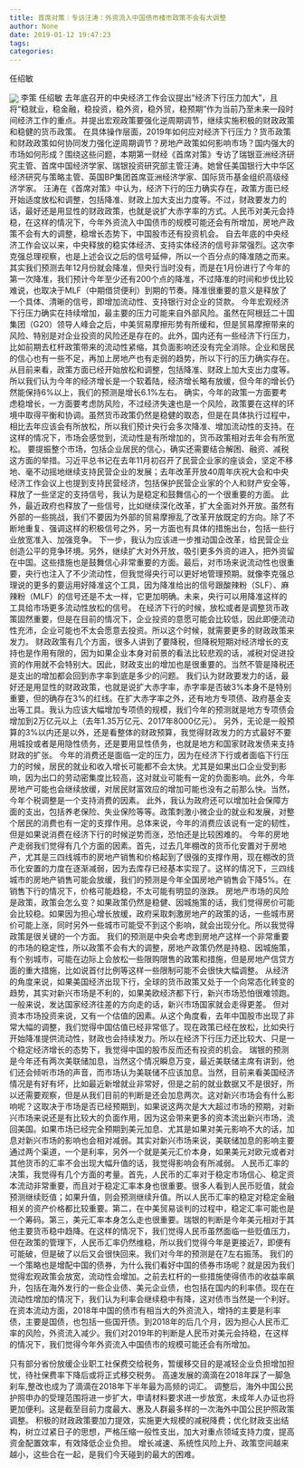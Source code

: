 ```yaml
---
title: 首席对策︱专访汪涛：外资流入中国债市楼市政策不会有大调整
author: None
date: 2019-01-12 19:47:23
tags: 
categories: 
---
```

任绍敏
<!-- more -->
<img align="center" border="0" src="https://imgcdn.yicai.com/uppics/images/2019/01/a626b574b67a20804a2600d3a0f9e97d.jpg" />
李策
任绍敏
去年底召开的中央经济工作会议提出“经济下行压力加大”，且将“稳就业，稳金融，稳投资，稳外资，稳外贸，稳预期”作为当前乃至未来一段时间经济工作的重点。并提出宏观政策要强化逆周期调节，继续实施积极的财政政策和稳健的货币政策。
在具体操作层面，2019年如何应对经济下行压力？货币政策和财政政策如何协同发力强化逆周期调节？房地产政策如何影响市场？国内强大的市场如何形成？围绕这些问题，本期第一财经《首席对策》专访了瑞银亚洲经济研究主管、首席中国经济学家、瑞银投资研究部主管汪涛。她曾任美国银行大中华区经济研究与策略主管、英国BP集团首席亚洲经济学家、国际货币基金组织高级经济学家。
汪涛在《首席对策》中认为，经济下行的压力确实存在，政策方面已经开始适度放松和调整，包括降准、财政上加大支出力度等。不过，财政要发力的话，最好还是用显性的财政政策，也就是说扩大赤字率的方式。人民币对美元会持稳，在这样的情况下，今年外资流入中国债市的规模可能还会有所增加，房地产政策不会有大的调整，稳增长态势下，中国股市还有投资机会。
自去年底的中央经济工作会议以来，中央释放的稳实体经济、支持实体经济的信号非常强烈。这次李克强总理视察，也是上述会议之后的信号延伸，所以一个百分点的降准随之而来。其实我们预测去年12月份就会降准，但央行当时没有，而是在1月份进行了今年的第一次降准，我们预计今年至少还有200个点的降准，不过降准的时间和步伐比较难说，也取决于MLF（中期借贷便利）到期的节奏。降准很重要的意义是释放了一个具体、清晰的信号，即增加流动性、支持银行对企业的贷款。
今年宏观经济下行压力确实在持续增加，最主要的压力可能来自外部风险。虽然在阿根廷二十国集团（G20）领导人峰会之后，中美贸易摩擦形势有所缓和，但是贸易摩擦带来的风险、特别是对企业投资的风险还是存在的。此外，国内还有一些经济下行压力，比如前期去杠杆政策带来的流动性紧缩，其负面影响还没有完全消除。企业和居民的信心也有一些不足，再加上房地产也有走弱的趋势，所以下行的压力确实存在。
从目前来看，政策方面已经开始放松和调整，包括降准、财政上加大支出力度等。所以我们认为今年的经济增长是一个软着陆，经济增长略有放缓，但今年的增长仍然能保持6%以上，我们的预测是增长6.1%左右。
确实，今年的政策一方面要考虑稳增长，一方面要考虑防风险，不过经济失速也是一个风险，政策要在这样的环境中取得平衡和协调。虽然货币政策仍然是稳健的取态，但是在具体执行过程中，相比去年应该会有所放松，所以我们预计央行会多次降准、增加流动性的支持。在这样的情况下，市场会感觉到，流动性是有所增加的，货币政策相对去年会有所宽松。
要提振整个市场，包括企业居民的信心，确实还需要结合解困、融资、减税这方面的举措。习近平总书记在去年11月初召开了民营企业家的座谈会，坚定不移地、毫不动摇地继续支持民营企业的发展；去年改革开放40周年庆祝大会和中央经济工作会议上也提到支持民营经济，包括保护民营企业家的个人和财产安全等，释放了一些坚定的支持信号，我认为是稳定和鼓舞信心的一个很重要的方面。
此外，最近政府也释放了一些信号，比如继续深化改革，扩大全面对外开放。虽然有外部的一些挑战，我们不要因为外部的贸易摩擦乱了改革开放既定的方向。除了不断地重复、强调这样的积极信号之外，另一方面也有具体的措施出台，包括一些行业放宽准入、加强竞争。
下一步，我认为应该进一步推动国企改革，给民营企业创造公平的竞争环境。另外，继续扩大对外开放，吸引更多外资的进入，把外资留在中国。这些措施也是鼓舞信心非常重要的方面。最后，对市场来说流动性也很重要，央行也注入了不少流动性，但我觉得央行可以更好地管理预期。就像李克强总理说的更多的要运用好降准这个工具，因为降准给出的信号跟酸辣粉（SLF）、麻辣粉（MLF）的信号还是不太一样，它更加明确。未来，央行可以用降准这样的工具给市场更多流动性放松的信号。
在经济下行的时候，放松或者是调整货币政策固然重要，但是在目前的情况下，企业投资的意愿可能会比较低，因此即便流动性充沛，企业可能也不太会愿意去投资。所以这个时候，就需要更多的财政政策来发力。
财政政策有几个方面，很多人讲到了要降税，但降税短期对经济增长的支持也是作用有限的，因为如果企业本身对前景的看法比较悲观的话，减税对促进投资的作用就不会特别大。因此，财政支出的增加也是很重要的。当然不管是降税还是支出的增加都会回到赤字率到底是多少的问题。
我们认为财政要发力的话，最好还是用显性的财政政策，也就是说扩大赤字率，赤字率是否破3%本身不是特别重要，但的确存在3%的红线。在扩大赤字率之外，还有地方专项债、政府基金支出等工具。我认为应该大幅增加专项债的规模，我们今年的预测就是地方专项债会增加到2万亿元以上（去年1.35万亿元、2017年8000亿元）。
另外，无论是一般预算的3%以内还是以外，还是看整体的财政预算，我觉得财政发力的方式最好不要用城投或者是用隐性债务，还是要用显性债务，也就是地方和国家财政发债来支持财政的扩张。
今年的消费还是面临一定的压力，因为在经济下行或者面临下行压力的时候，居民的就业和收入增长可能都不会太快。尤其是如果出口企业受到影响，因为出口的劳动密集度比较高，这对就业可能有一定的负面影响。此外，今年房地产可能也会继续放缓，对居民财富效应的增加可能也没有之前那么快。当然，今年个税调整是一个支持消费的因素。
此外，我认为政府还可以增加社会保障方面的支出，包括养老保险、失业保险等等。政策刺激小微企业的就业和发展，对整个居民的消费也有一定的支撑作用。总体来说，今年的消费应该说有一定的韧性，但是如果说消费在经济下行的时候逆势而涨，恐怕还是比较困难的。
今年的房地产走弱我们觉得有几个方面的因素。首先，过去几年棚改的货币化安置对于房地产，尤其是三四线城市的房地产销售和价格起到了很强的支撑作用，现在棚改的货币化安置的力度在逐渐减弱，因为去库存已经基本实现了。这样的情况下，三四线城市的房地产销售可能会放缓，我们的预测是今年全国房地产销售会下降5%。在销售下行的情况下，价格可能趋稳，不太可能有明显的涨跌。
房地产市场的风险是政策，政策会怎么变？如果政策仍然是稳健、因城施策的话，我们觉得房价可能会比较稳。如果因为担心增长放缓，政府采取刺激房地产的政策的话，一些城市房价可能上涨，同时另外一些城市可能受不到这个影响，就会出现分化。所以我觉得政策是很关键的一个方面。
我们的预测是中央会考虑到房地产这样一个非常重要的市场的稳定性，所以政策不会有大的调整，房地产政策仍然是持稳、因城施策，有个别城市，可能在边际上会放松一些限购限售的政策和措施，但是房地产信贷方面的重大措施，比如说首付比例等这样一些限制可能不会很快大幅调整。
从经济的角度来说，如果美国经济出现下行，全球的货币政策又处于一个向常态化转变的趋势，其实对新兴市场是不利的，如果美欧经济都下行，新兴市场恐怕很难领跑。一般来说，发达国家经济往差的方向走的话，新兴市场国家就会走得更差。
但对资本市场投资来说，又有一个估值的因素。从这个角度看，去年中国股市出现了非常大幅的调整，我们觉得中国估值已经非常低了。现在政策已经在放松，比如央行开始降准提供流动性，财政也会持续发力。所以在经济下行压力还比较大、只是一个稳定经济增长的态势下，我觉得中国的股市反而还有投资的机会。
瑞银的预测是今年还有两次美联储加息，当然这个情况瞬息万变，最近美联储主席有讲到，他们还会倾听市场的声音，而市场认为美联储不应该加息。当然，目前来看美国经济情况是有好有坏，比如最近新增就业非常好，但是之前的就业数据又不是很好，所以还需要观察，但是从我们目前的判断是还会加息两次。这对新兴市场会有什么影响呢？这取决于市场是否已经预期到，如果说这两次是大大超过市场的预期，对新兴市场来说还是有比较大的负面作用，因为这会带来更多的资本流出新兴市场，流回美国。如果市场已经完全预期到美元加息、尤其是如果对美元影响不大的话，加息对新兴市场的影响也会相对减弱。其实对新兴市场来说，美联储加息的影响主要通过两个渠道，一个是利率，另外一个就是美元汇价本身，如果美元对欧元或者对其他货币的汇率不会出现大幅升值的话，我觉得影响会有所减弱。
人民币汇率的决策，我觉得有几个方面的考量。首先，人民币的汇率对于稳定市场信心、稳定资本流动非常重要，而且对于稳定汇率本身也很重要。很多人看到人民币贬值，就会预测继续贬值；如果升值，则会预测继续升值。所以人民币汇率的稳定对稳定金融相关的资产价格都比较重要。第二，在中美贸易谈判的过程中，稳定汇率可能也是一个筹码。第三，美元汇率本身怎么走也很重要。瑞银的判断是今年美元相对于其他主要货币稳中趋降。在这样的情况下，我们觉得人民币虽然面临一些贬值压力，但在政策的管理下，人民币汇率仍然维稳，所以我们觉得今年是更接近7，即便有可能破，但是破了以后又会很快回来。我们对今年的预测是在7左右振荡。
我们的一个策略也是增配中国的债券，为什么我们看好中国的债券市场呢？就是因为我们觉得宏观政策会放宽，流动性会增加。之前去杠杆的一些措施使得债市的收益率飙升，包括在海外发行的一些企业债、美元企业债，也包括在国内的利率债。现在在流动性增加的情况下，我们认为利率会继续稳中有降，这对债市当然是一个利好。
在资本流动方面，2018年中国的债市有相当大的外资流入，增持的主要是利率债，主要是国债，也包括一些国开债。到2018年的后几个月，因为担心人民币汇率的风险，外资流入减少。我们对2019年的判断是人民币对美元会持稳，在这样的情况下，我们觉得今年外资流入中国债市的规模可能还会有所增加。
 
 
 
只有部分省份放缓企业职工社保费交给税务，暂缓移交目的是减轻企业负担增加担忧，待社保费率下降后或将正式移交税务。
高速发展的滴滴在2018年踩了一脚急刹车,整改也成为了滴滴在2018年下半年最为高频的词汇。
调整后，海外中国公民护照申办的受理范围将进一步扩大，申请材料要求进一步放宽，未成年人办证也将更加便利。这是截至目前力度最大、惠及人群最多样的一次海外中国公民护照政策调整。
积极的财政政策要加力提效，实施更大规模的减税降费；优化财政支出结构，树立过紧日子的思想，严格压缩一般性支出，加大对重点领域支持力度，提高资金配置效率，有效降低企业负担。
增长减速、系统性风险上升、政策空间越来越小，这些合在一起，是我们今天碰到的最大的困难。
